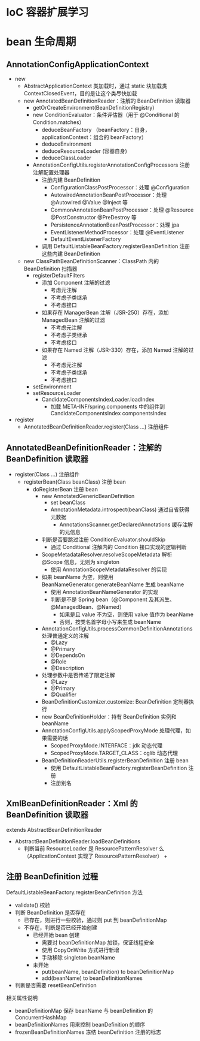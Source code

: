 # IoC 容器扩展学习

# bean 生命周期

## AnnotationConfigApplicationContext

- new
    + AbstractApplicationContext 类加载时，通过 static 块加载类 ContextClosedEvent，目的是让这个类尽快加载
    + new AnnotatedBeanDefinitionReader：注解的 BeanDefinition 读取器
        + getOrCreateEnvironment(BeanDefinitionRegistry)
        + new ConditionEvaluator：条件评估器（用于 @Conditional 的 Condition.matches）
            + deduceBeanFactory （beanFactory：自身，applicationContext：组合的 beanFactory）
            + deduceEnvironment
            + deduceResourceLoader (容器自身)
            + deduceClassLoader
        + AnnotationConfigUtils.registerAnnotationConfigProcessors 注册注解配置处理器
            + 注册内建 BeanDefinition
                + ConfigurationClassPostProcessor：处理 @Configuration 
                + AutowiredAnnotationBeanPostProcessor：处理 @Autowired @Value @Inject 等
                + CommonAnnotationBeanPostProcessor：处理 @Resource @PostConstructor @PreDestroy 等
                + PersistenceAnnotationBeanPostProcessor：处理 jpa
                + EventListenerMethodProcessor：处理 @EventListener
                + DefaultEventListenerFactory
            + 调用 DefaultListableBeanFactory.registerBeanDefinition 注册这些内建 BeanDefinition
    + new ClassPathBeanDefinitionScanner：ClassPath 内的 BeanDefinition 扫描器
        + registerDefaultFilters
            + 添加 Component 注解的过滤
                + 考虑元注解
                + 不考虑子类继承
                + 不考虑接口
            + 如果存在 ManagerBean 注解（JSR-250）存在，添加 ManagedBean 注解的过滤
                + 不考虑元注解
                + 不考虑子类继承
                + 不考虑接口
            + 如果存在 Named 注解（JSR-330）存在，添加 Named 注解的过滤
                + 不考虑元注解
                + 不考虑子类继承
                + 不考虑接口
        + setEnvironment
        + setResourceLoader
            + CandidateComponentsIndexLoader.loadIndex
                + 加载 META-INF/spring.components 中的组件到 CandidateComponentsIndex componentsIndex
- register
    + AnnotatedBeanDefinitionReader.register(Class ...) 注册组件
        
                
                
## AnnotatedBeanDefinitionReader：注解的 BeanDefinition 读取器

- register(Class ...) 注册组件
    + registerBean(Class beanClass) 注册 bean
        + doRegisterBean 注册 bean
            + new AnnotatedGenericBeanDefinition
                + set beanClass
                + AnnotationMetadata.introspect(beanClass) 通过自省获得元数据
                    + AnnotationsScanner.getDeclaredAnnotations 缓存注解的元信息
            + 判断是否要跳过注册 ConditionEvaluator.shouldSkip
                + 通过 Conditional 注解内的 Condition 接口实现的逻辑判断
            + ScopeMetadataResolver.resolveScopeMetadata 解析 @Scope 信息，无则为 singleton
                + 使用 AnnotationScopeMetadataResolver 的实现
            + 如果 beanName 为空，则使用 BeanNameGenerator.generateBeanName 生成 beanName
                + 使用 AnnotationBeanNameGenerator 的实现
                + 判断是不是 Spring bean（@Component 及其派生、@ManagedBean、@Named）
                    + 如果是且 value 不为空，则使用 value 值作为 beanName
                    + 否则，按类名首字母小写来生成 beanName
            + AnnotationConfigUtils.processCommonDefinitionAnnotations 处理普通定义的注解
                + @Lazy
                + @Primary
                + @DependsOn
                + @Role
                + @Description
            + 处理参数中是否传递了限定注解
                + @Lazy
                + @Primary
                + @Qualifier
            + BeanDefinitionCustomizer.customize: BeanDefinition 定制器执行
            + new BeanDefinitionHolder：持有 BeanDefinition 实例和 beanName
            + AnnotationConfigUtils.applyScopedProxyMode 处理代理，如果需要的话
                + ScopedProxyMode.INTERFACE：jdk 动态代理
                + ScopedProxyMode.TARGET_CLASS：cglib 动态代理
            + BeanDefinitionReaderUtils.registerBeanDefinition 注册 bean
                + 使用 DefaultListableBeanFactory.registerBeanDefinition 注册
                + 注册别名
        
## XmlBeanDefinitionReader：Xml 的 BeanDefinition 读取器

extends AbstractBeanDefinitionReader

- AbstractBeanDefinitionReader.loadBeanDefinitions
    + 判断当前 ResourceLoader 是 ResourcePatternResolver 么（ApplicationContext 实现了 ResourcePatternResolver）
        + 

## 注册 BeanDefinition 过程

DefaultListableBeanFactory.registerBeanDefinition 方法

- validate() 校验
- 判断 BeanDefinition 是否存在
    + 已存在，则进行一些校验，通过则 put 到 beanDefinitionMap
    + 不存在，判断是否已经开始创建
        + 已经开始 bean 创建
            + 需要对 beanDefinitionMap 加锁，保证线程安全
            + 使用 CopyOnWrite 方式进行新增
            + 手动移除 singleton beanName
        + 未开始
            + put(beanName, beanDefinition) to beanDefinitionMap
            + add(beanName) to beanDefinitionNames
- 判断是否需要 resetBeanDefinition

相关属性说明 
- beanDefinitionMap 保存 beanName 与 beanDefinition 的 ConcurrentHashMap
- beanDefinitionNames 用来控制 beanDefinition 的顺序
- frozenBeanDefinitionNames 冻结 beanDefinition 注册的标志


    
